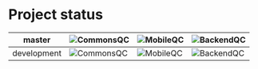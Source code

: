 # Project status
| master      | ![CommonsQC](https://github.com/Dachshund77/NavProject/workflows/CommonsQC/badge.svg?branch=master&event=push&kill_cache=1)      | ![MobileQC](https://github.com/Dachshund77/NavProject/workflows/MobileQC/badge.svg?branch=master&event=push&kill_cache=1)      | ![BackendQC](https://github.com/Dachshund77/NavProject/workflows/BackendQC/badge.svg?branch=master&event=push&kill_cache=1)      |
| ----------- | -------------------------------------------------------------------------------------------------------------------------------- | ------------------------------------------------------------------------------------------------------------------------------ | ---------------------------------------------------------------------------------------------------------------------------------|
| development | ![CommonsQC](https://github.com/Dachshund77/NavProject/workflows/CommonsQC/badge.svg?branch=development&event=push&kill_cache=1) | ![MobileQC](https://github.com/Dachshund77/NavProject/workflows/MobileQC/badge.svg?branch=development&event=push&kill_cache=1) | ![BackendQC](https://github.com/Dachshund77/NavProject/workflows/BackendQC/badge.svg?branch=development&event=push&kill_cache=1) |
